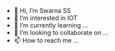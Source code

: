 - 👋 Hi, I’m Swarna SS
- 👀 I’m interested in IOT
- 🌱 I’m currently learning ...
- 💞️ I’m looking to collaborate on ...
- 📫 How to reach me ...

<!---
swarnass24/swarnass24 is a ✨ special ✨ repository because its `README.md` (this file) appears on your GitHub profile.
You can click the Preview link to take a look at your changes.
--->
